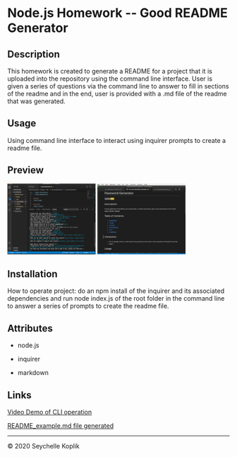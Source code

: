 # Node.js Homework -- Good README Generator

## Description
This homework is created to generate a README for a project that it is uploaded into the repository using the command line interface. User is given a series of questions via the command line to answer to fill in sections of the readme and in the end, user is provided with a .md file of the readme that was generated.

## Usage
Using command line interface to interact using inquirer prompts to create a readme file.

## Preview
<img src="cli.png" width="200" alt="ss1" height="160">
<img src="readme_example.png" alt="ss2" width="200" height="160">

## Installation
How to operate project: do an npm install of the inquirer and its associated dependencies and run node index.js of the root folder in the command line to answer a series of prompts to create the readme file.

## Attributes
- node.js

- inquirer

- markdown

## Links
<a href="https://drive.google.com/file/d/1w4ycMWNi6OqlHHDp0D7a5fmXbjicMRyK/view" target=_new>Video Demo of CLI operation</a>

<a href="https://github.com/SeyKoplik/README_Generator/blob/master/Develop/README_example.md" target=_new>README_example.md file generated</a>


--- 
© 2020 Seychelle Koplik